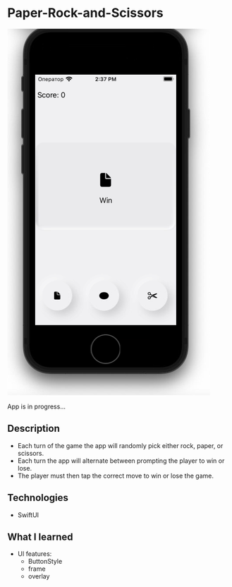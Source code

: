 # Paper-Rock-and-Scissors

![alt text](https://github.com/bondarienko-iuliia/Paper-Rock-and-Scissors/blob/main/PRS.PNG)

App is in progress...

## Description

* Each turn of the game the app will randomly pick either rock, paper, or scissors.
* Each turn the app will alternate between prompting the player to win or lose.
* The player must then tap the correct move to win or lose the game.

## Technologies

* SwiftUI

## What I learned

* UI features:
  * ButtonStyle
  * frame
  * overlay
   
